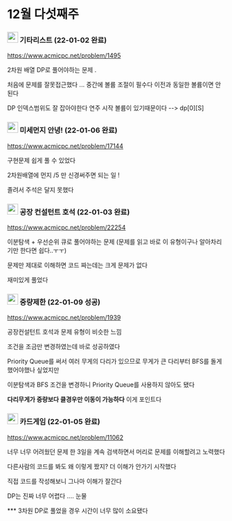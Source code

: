 # 12월 다섯째주



###  <img src ="https://d2gd6pc034wcta.cloudfront.net/tier/10.svg" width="25"> 기타리스트 (22-01-02 완료)

https://www.acmicpc.net/problem/1495

2차원 배열 DP로 풀어야하는 문제 . 

처음에 문제를 잘못접근했다 ... 중간에 볼륨 조절이 필수다 이전과 동일한 볼륨이면 안된다

DP 인덱스범위도 잘 잡아야한다 연주 시작 볼륨이 있기때문이다 --> dp\[0][S]



### <img src ="https://d2gd6pc034wcta.cloudfront.net/tier/12.svg" width="25"> 미세먼지 안녕! (22-01-06 완료)

 https://www.acmicpc.net/problem/17144

구현문제 쉽게 풀 수 있었다 

2차원배열에 먼지 /5 만 신경써주면 되는 일 ! 

졸려서 주석은 달지 못했다



### <img src ="https://d2gd6pc034wcta.cloudfront.net/tier/12.svg" width="25"> 공장 컨설턴트 호석 (22-01-03 완료)

 https://www.acmicpc.net/problem/22254

이분탐색 + 우선순위 큐로 풀어야하는 문제 (문제를 읽고 바로 이 유형이구나 알아차리기만 한다면 쉽다..ㅜㅜ)

문제만 제대로 이해하면 코드 짜는데는 크게 문제가 없다

재미있게 풀었다



### <img src ="https://d2gd6pc034wcta.cloudfront.net/tier/12.svg" width="25"> 중량제한 (22-01-09 성공)

 https://www.acmicpc.net/problem/1939

공장컨설턴트 호석과 문제 유형이 비슷한 느낌 

조건을 조금만 변경하였는데 바로 성공하였다

Priority Queue를 써서 여러 무게의 다리가 있으므로 무게가 큰 다리부터 BFS를 돌게 했어야했나 싶었지만

이분탐색과 BFS 조건을 변경하니 Priority Queue를 사용하지 않아도 됐다

**다리무게가 중량보다 클경우만 이동이 가능하다** 이게 포인트다





### <img src ="https://d2gd6pc034wcta.cloudfront.net/tier/13.svg" width="25"> 카드게임 (22-01-05 완료)

https://www.acmicpc.net/problem/11062

너무 너무 어려웠던 문제 한 3일을 계속 검색하면서 머리로 문제를 이해할려고 노력했다

다른사람의 코드를 봐도 왜 이렇게 짰지? 더 이해가 안가기 시작했다

직접 코드를 작성해보니 그나마 이해가 잘간다 

DP는 진짜 너무 어렵다 .... 눈물 

*** 3차원 DP로 풀었을 경우 시간이 너무 많이 소요됐다 



